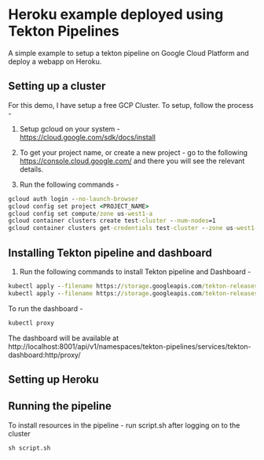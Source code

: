 # Heroku example deployed using Tekton Pipelines

A simple example to setup a tekton pipeline on Google Cloud Platform and deploy a webapp on Heroku. 

## Setting up a cluster

For this demo, I have setup a free GCP Cluster. To setup, follow the process - 

1. Setup gcloud on your system - https://cloud.google.com/sdk/docs/install

2. To get your project name, or create a new project - go to the following https://console.cloud.google.com/ and there you will see the relevant details.

2. Run the following commands - 

```cmd
gcloud auth login --no-launch-browser
gcloud config set project <PROJECT_NAME>
gcloud config set compute/zone us-west1-a
gcloud container clusters create test-cluster --num-nodes=1
gcloud container clusters get-credentials test-cluster --zone us-west1-a --project <PROJECT_NAME>
```

## Installing Tekton pipeline and dashboard

1. Run the following commands to install Tekton pipeline and Dashboard - 

```cmd
kubectl apply --filename https://storage.googleapis.com/tekton-releases/pipeline/latest/release.yaml
kubectl apply --filename https://storage.googleapis.com/tekton-releases/dashboard/latest/tekton-dashboard-release.yaml
```
To run the dashboard - 

```cmd
kubectl proxy
```

The dashboard will be available at http://localhost:8001/api/v1/namespaces/tekton-pipelines/services/tekton-dashboard:http/proxy/

## Setting up Heroku

## Running the pipeline

To install resources in the pipeline - run script.sh after logging on to the cluster

```cmd
sh script.sh
```
